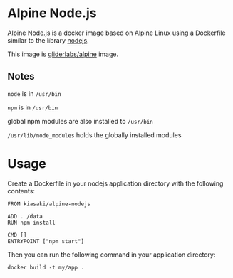 # Alpine Node.js

Alpine Node.js is a docker image based on Alpine Linux using a Dockerfile
similar to the library [nodejs](https://github.com/dockerfile/nodejs/blob/master/Dockerfile).

This image is [gliderlabs/alpine](https://github.com/gliderlabs/docker-alpine) image.

## Notes

`node` is in `/usr/bin`

`npm` is in `/usr/bin`

global npm modules are also installed to `/usr/bin`

`/usr/lib/node_modules` holds the globally installed modules

# Usage

Create a Dockerfile in your nodejs application directory with the following contents:

```
FROM kiasaki/alpine-nodejs

ADD . /data
RUN npm install

CMD []
ENTRYPOINT ["npm start"]
```

Then you can run the following command in your application directory:

```
docker build -t my/app .
```
